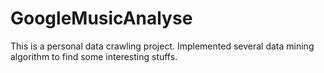 # GoogleMusicAnalyse
This is a personal data crawling project. Implemented several data mining algorithm to find some interesting stuffs.
